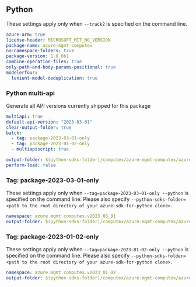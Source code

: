 ## Python

These settings apply only when `--track2` is specified on the command line.

``` yaml
azure-arm: true
license-header: MICROSOFT_MIT_NO_VERSION
package-name: azure-mgmt-computex
no-namespace-folders: true
package-version: 1.0.0b1
combine-operation-files: true
only-path-and-body-params-positional: true
modelerfour:
  lenient-model-deduplication: true
```

### Python multi-api

Generate all API versions currently shipped for this package

```yaml $(python)
multiapi: true
default-api-version: "2023-03-01"
clear-output-folder: true
batch:
  - tag: package-2023-03-01-only
  - tag: package-2023-01-02-only
  - multiapiscript: true
```

``` yaml $(multiapiscript)
output-folder: $(python-sdks-folder)/computex/azure-mgmt-computex/azure/mgmt/computex
perform-load: false
```

### Tag: package-2023-03-01-only

These settings apply only when `--tag=package-2023-03-01-only --python` is specified on the command line.
Please also specify `--python-sdks-folder=<path to the root directory of your azure-sdk-for-python clone>`.

``` yaml $(tag) == 'package-2023-03-01-only'
namespace: azure.mgmt.computex.v2023_03_01
output-folder: $(python-sdks-folder)/computex/azure-mgmt-computex/azure/mgmt/computex/v2023_03_01
```

### Tag: package-2023-01-02-only

These settings apply only when `--tag=package-2023-01-02-only --python` is specified on the command line.
Please also specify `--python-sdks-folder=<path to the root directory of your azure-sdk-for-python clone>`.

``` yaml $(tag) == 'package-2023-01-02-only'
namespace: azure.mgmt.computex.v2023_01_02
output-folder: $(python-sdks-folder)/computex/azure-mgmt-computex/azure/mgmt/computex/v2023_01_02
```
